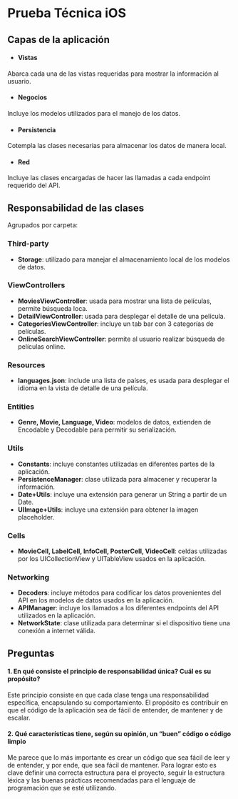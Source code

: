 # Prueba Técnica iOS

## Capas de la aplicación

- #### Vistas
Abarca cada una de las vistas requeridas para mostrar la información al usuario.
- #### Negocios
Incluye los modelos utilizados para el manejo de los datos.
- #### Persistencia
Cotempla las clases necesarias para almacenar los datos de manera local.
- #### Red
Incluye las clases encargadas de hacer las llamadas a cada endpoint requerido del API.

## Responsabilidad de las clases
Agrupados por carpeta:
### Third-party
- **Storage**: utilizado para manejar el almacenamiento local de los modelos de datos.
### ViewControllers
- **MoviesViewController**: usada para mostrar una lista de películas, permite búsqueda loca.
- **DetailViewController**: usada para desplegar el detalle de una película.
- **CategoriesViewController**: incluye un tab bar con 3 categorías de películas.
- **OnlineSearchViewController**: permite al usuario realizar búsqueda de películas online.
### Resources
- **languages.json**: include una lista de países, es usada para desplegar el idioma en la vista de detalle de una película.
### Entities
-  **Genre, Movie, Language, Video**: modelos de datos, extienden de Encodable y Decodable para permitir su serialización.
### Utils
- **Constants**: incluye constantes utilizadas en diferentes partes de la aplicación.
- **PersistenceManager**: clase utilizada para almacener y recuperar la información.
- **Date+Utils**: incluye una extensión para generar un String a partir de un Date.
- **UIImage+Utils**: incluye una extensión para obtener la imagen placeholder.
### Cells
- **MovieCell, LabelCell, InfoCell, PosterCell, VideoCell**: celdas utilizadas por los UICollectionView y UITableView usados en la aplicación.
### Networking
- **Decoders**: incluye métodos para codificar los datos provenientes del API en los modelos de datos usados en la aplicación.
- **APIManager**: incluye los llamados a los diferentes endpoints del API utilizados en la aplicación.
- **NetworkState**: clase utilizada para determinar si el dispositivo tiene una conexión a internet válida.
## Preguntas
#### 1.	En qué consiste el principio de responsabilidad única? Cuál es su propósito?
Este principio consiste en que cada clase tenga una responsabilidad específica, encapsulando su comportamiento. El propósito es contribuir en que el código de la aplicación sea de fácil de entender, de mantener y de escalar. 

#### 2.	Qué características tiene, según su opinión, un “buen” código o código limpio
Me parece que lo más importante es crear un código que sea fácil de leer y de entender, y por ende, que sea fácil de mantener. Para lograr esto es clave definir una correcta estructura para el proyecto, seguir la estructura léxica y las buenas prácticas recomendadas para el lenguaje de programación que se esté utilizando.
